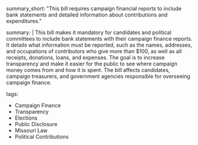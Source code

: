 summary_short: "This bill requires campaign financial reports to include bank statements and detailed information about contributions and expenditures."

summary: |
  This bill makes it mandatory for candidates and political committees to include bank statements with their campaign finance reports. It details what information must be reported, such as the names, addresses, and occupations of contributors who give more than $100, as well as all receipts, donations, loans, and expenses. The goal is to increase transparency and make it easier for the public to see where campaign money comes from and how it is spent. The bill affects candidates, campaign treasurers, and government agencies responsible for overseeing campaign finance.

tags:
  - Campaign Finance
  - Transparency
  - Elections
  - Public Disclosure
  - Missouri Law
  - Political Contributions
